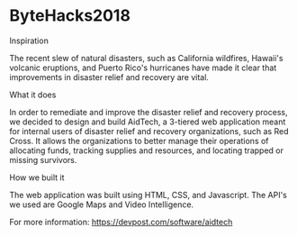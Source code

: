 # ByteHacks2018

Inspiration

The recent slew of natural disasters, such as California wildfires, Hawaii's volcanic eruptions, and Puerto Rico's hurricanes have made it clear that improvements in disaster relief and recovery are vital.

What it does

In order to remediate and improve the disaster relief and recovery process, we decided to design and build AidTech, a 3-tiered web application meant for internal users of disaster relief and recovery organizations, such as Red Cross. It allows the organizations to better manage their operations of allocating funds, tracking supplies and resources, and locating trapped or missing survivors.

How we built it

The web application was built using HTML, CSS, and Javascript. The API's we used are Google Maps and Video Intelligence.

For more information: https://devpost.com/software/aidtech
